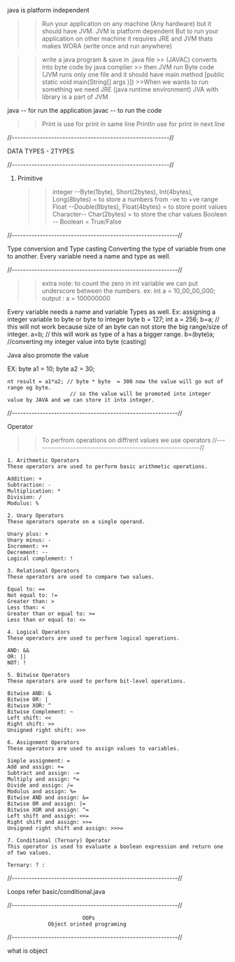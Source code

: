 java is platform independent
>>Run your application on any machine (Any hardware) but it should have JVM.
>> JVM is platform dependent
>> But to run your application on other machine it requires JRE and JVM thats makes WORA (write once and run anywhere)


>>write a java program & save in .java file 
    >> (JAVAC) converts into byte code by java complier 
        >> then JVM run Byte code (JVM runs only one file and it should have main method [public static void main(String[] args )])
            >>When we wants to run something we need JRE (java runtime environment)
              JVA with library is a part of JVM


java -- for run the application 
javac -- to run the code

>> Print is use for print in same line 
>> Println use for print in next line

//--------------------------------------------------------//

DATA TYPES - 2TYPES

//--------------------------------------------------------//

1. Primitive
    >> integer  --Byte(1byte), Short(2bytes), Int(4bytes), Long(8bytes) = to store a numbers from -ve to +ve range
    >> Float    --Double(8bytes), Float(4bytes) = to store point values
    >> Character-- Char(2bytes) =  to store the char values
    >> Boolean  -- Boolean = True/False

//-----------------------------------------------------------//

Type conversion and Type casting
Converting the type of variable from one to another.
Every variable need a name and type as well.

//-----------------------------------------------------------//
>>extra note: to count the zero in int variable we can put underscore between the numbers.
ex: int a = 10_00_00_000;
output : a = 100000000

Every variable needs a name and variable Types as well.
Ex: assigning a integer variable to byte or byte to integer
    byte b = 127;
    int a = 256;
    b=a; // this will not work because size of an byte can not store the big range/size of integer.
    a=b; // this will work as type of a has a bigger range.
    b=(byte)a; //converting my integer value into byte (casting)

Java also promote the value 

EX: byte a1 = 10;
    byte a2 = 30;

    nt result = a1*a2; // byte * byte  = 300 now the value will go out of range og byte.
                        // so the value will be promoted into integer value by JAVA and we can store it into integer.
 //-----------------------------------------------------------//

 Operator
  >>To perfrom operations on diffrent values we use operators
 //-----------------------------------------------------------//

    1. Arithmetic Operators
    These operators are used to perform basic arithmetic operations.

    Addition: +
    Subtraction: -
    Multiplication: *
    Division: /
    Modulus: %

    2. Unary Operators
    These operators operate on a single operand.

    Unary plus: +
    Unary minus: -
    Increment: ++
    Decrement: --
    Logical complement: !

    3. Relational Operators
    These operators are used to compare two values.

    Equal to: ==
    Not equal to: !=
    Greater than: >
    Less than: <
    Greater than or equal to: >=
    Less than or equal to: <=

    4. Logical Operators
    These operators are used to perform logical operations.

    AND: &&
    OR: ||
    NOT: !

    5. Bitwise Operators
    These operators are used to perform bit-level operations.

    Bitwise AND: &
    Bitwise OR: |
    Bitwise XOR: ^
    Bitwise Complement: ~
    Left shift: <<
    Right shift: >>
    Unsigned right shift: >>>

    6. Assignment Operators
    These operators are used to assign values to variables.

    Simple assignment: =
    Add and assign: +=
    Subtract and assign: -=
    Multiply and assign: *=
    Divide and assign: /=
    Modulus and assign: %=
    Bitwise AND and assign: &=
    Bitwise OR and assign: |=
    Bitwise XOR and assign: ^=
    Left shift and assign: <<=
    Right shift and assign: >>=
    Unsigned right shift and assign: >>>=
    
    7. Conditional (Ternary) Operator
    This operator is used to evaluate a boolean expression and return one of two values.

    Ternary: ? :
 //-----------------------------------------------------------//

Loops refer basic/conditional.java

 //-----------------------------------------------------------//



                            OOPs
                 Object orinted programing



 //-----------------------------------------------------------//

what is object